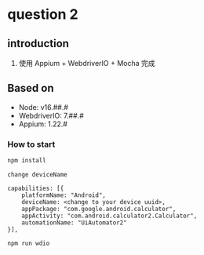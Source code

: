 # question 2

## introduction
1. 使用 Appium + WebdriverIO + Mocha 完成

## Based on

 - Node: v16.##.#
 - WebdriverIO: 7.##.#
 - Appium: 1.22.#

### How to start

```bash
npm install
```

```
change deviceName

capabilities: [{
    platformName: "Android",
    deviceName: <change to your device uuid>,
    appPackage: "com.google.android.calculator",
    appActivity: "com.android.calculator2.Calculator",
    automationName: "UiAutomator2"
}],
```

```bash
npm run wdio
```